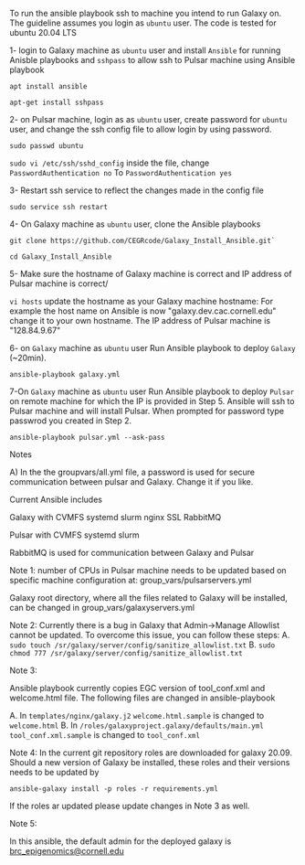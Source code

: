 
To run the ansible playbook ssh to machine you intend to run Galaxy on. The guideline assumes you login as `ubuntu` user. The code is tested for ubuntu 20.04 LTS

1- login to Galaxy machine as `ubuntu` user and install `Ansible` for running Anisble playbooks and `sshpass` to allow ssh to Pulsar machine using Ansible playbook

```
apt install ansible

apt-get install sshpass
```

2- on Pulsar machine, login as as `ubuntu` user, create password for `ubuntu` user, and change the ssh config file to allow login by using password.

```
sudo passwd ubuntu
```

`sudo vi /etc/ssh/sshd_config` inside the file, change `PasswordAuthentication no` To `PasswordAuthentication yes`
    
 3- Restart ssh service to reflect the changes made in the config file
 
 ```
 sudo service ssh restart
 ```

4- On Galaxy machine as `ubuntu` user, clone the Ansible playbooks
  
  ```
  git clone https://github.com/CEGRcode/Galaxy_Install_Ansible.git`
    
  cd Galaxy_Install_Ansible
  ```
5- Make sure the hostname of Galaxy machine is correct and IP address of Pulsar machine is correct/

`vi hosts` update the hostname as your Galaxy machine hostname: For example the host name on Ansible is now "galaxy.dev.cac.cornell.edu" change it to your own hostname. The IP address of Pulsar machine is "128.84.9.67"
   
 
6- on `Galaxy` machine as `ubuntu` user Run Ansible playbook to deploy `Galaxy` (~20min).
 
```
ansible-playbook galaxy.yml
```

7-On `Galaxy` machine as `ubuntu` user Run Ansible playbook to deploy `Pulsar` on remote machine for which the IP is provided in Step 5. Ansible will ssh to Pulsar machine and will install Pulsar. When prompted for password type passwrod you created in Step 2.
    
```
ansible-playbook pulsar.yml --ask-pass
```

Notes

A) In the the groupvars/all.yml file, a password is used for secure communication between pulsar and Galaxy. Change it if you like.


Current Ansible includes

Galaxy with
  CVMFS
  systemd
  slurm
  nginx
  SSL
  RabbitMQ

Pulsar with
  CVMFS
  systemd
  slurm

RabbitMQ is used for communication between Galaxy and Pulsar


Note 1:
number of CPUs in Pulsar machine needs to be updated based on specific machine configuration at:
group_vars/pulsarservers.yml

Galaxy root directory, where all the files related to Galaxy will be installed, can be changed in group_vars/galaxyservers.yml


Note 2:
 Currently there is a bug in Galaxy that Admin->Manage Allowlist cannot be updated. To overcome this issue, you can follow these steps:
A. `sudo touch /sr/galaxy/server/config/sanitize_allowlist.txt`
B. `sudo chmod 777 /sr/galaxy/server/config/sanitize_allowlist.txt`

Note 3:

Ansible playbook currently copies EGC version of tool_conf.xml and welcome.html file.
The following files are changed in ansible-playbook

A. In `templates/nginx/galaxy.j2`  `welcome.html.sample` is changed to `welcome.html`
B. In `/roles/galaxyproject.galaxy/defaults/main.yml` `tool_conf.xml.sample` is changed to `tool_conf.xml`

Note 4: 
In the current git repository roles are downloaded for galaxy 20.09. Should a new version of Galaxy be installed, these roles and their versions needs to be updated by

`ansible-galaxy install -p roles -r requirements.yml`

If the roles ar updated please update changes in Note 3 as well.
 
Note 5: 

In this ansible, the default admin for the deployed galaxy is brc_epigenomics@cornell.edu
